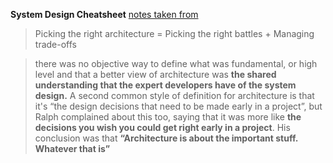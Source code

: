 **System Design Cheatsheet**
[notes taken from](https://gist.github.com/vasanthk/485d1c25737e8e72759f) 
> Picking the right architecture = Picking the right battles + Managing trade-offs

>there was no objective way to define what was fundamental, or high level and that a better view of architecture was  **the shared understanding that the expert developers have of the system design.**
A second common style of definition for architecture is that it's “the design decisions that need to be made early in a project”, but Ralph complained about this too, saying that it was more like  **the decisions you wish you could get right early in a project**. His conclusion was that  **“Architecture is about the important stuff. Whatever that is”**
